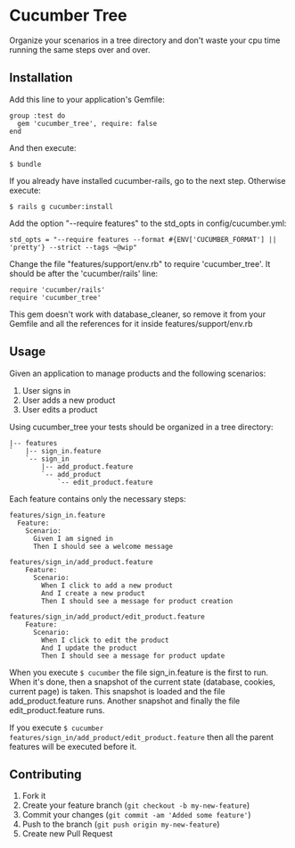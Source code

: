 # Cucumber Tree

Organize your scenarios in a tree directory and don't waste your cpu time running the same steps over and over.

## Installation

Add this line to your application's Gemfile:

    group :test do
      gem 'cucumber_tree', require: false
    end

And then execute:

    $ bundle

If you already have installed cucumber-rails, go to the next step. Otherwise execute:

    $ rails g cucumber:install

Add the option "--require features" to the std_opts in config/cucumber.yml:

    std_opts = "--require features --format #{ENV['CUCUMBER_FORMAT'] || 'pretty'} --strict --tags ~@wip"

Change the file "features/support/env.rb" to require 'cucumber_tree'. It should be after the 'cucumber/rails' line:

    require 'cucumber/rails'
    require 'cucumber_tree'

This gem doesn't work with database_cleaner, so remove it from your Gemfile and all the references for it inside features/support/env.rb

## Usage

Given an application to manage products and the following scenarios:

1. User signs in
2. User adds a new product
3. User edits a product

Using cucumber_tree your tests should be organized in a tree directory:

```
|-- features
`   |-- sign_in.feature
    `-- sign_in
        |-- add_product.feature
        `-- add_product
            `-- edit_product.feature
```

Each feature contains only the necessary steps:

    features/sign_in.feature
      Feature:
        Scenario:
          Given I am signed in
          Then I should see a welcome message

    features/sign_in/add_product.feature
        Feature:
          Scenario:
            When I click to add a new product
            And I create a new product
            Then I should see a message for product creation

    features/sign_in/add_product/edit_product.feature
        Feature:
          Scenario:
            When I click to edit the product
            And I update the product
            Then I should see a message for product update

When you execute `$ cucumber` the file sign_in.feature is the first to run. When it's done, then a snapshot of the current state (database, cookies, current page) is taken. This snapshot is loaded and the file add_product.feature runs. Another snapshot and finally the file edit_product.feature runs.

If you execute `$ cucumber features/sign_in/add_product/edit_product.feature` then all the parent features will be executed before it.

## Contributing

1. Fork it
2. Create your feature branch (`git checkout -b my-new-feature`)
3. Commit your changes (`git commit -am 'Added some feature'`)
4. Push to the branch (`git push origin my-new-feature`)
5. Create new Pull Request
